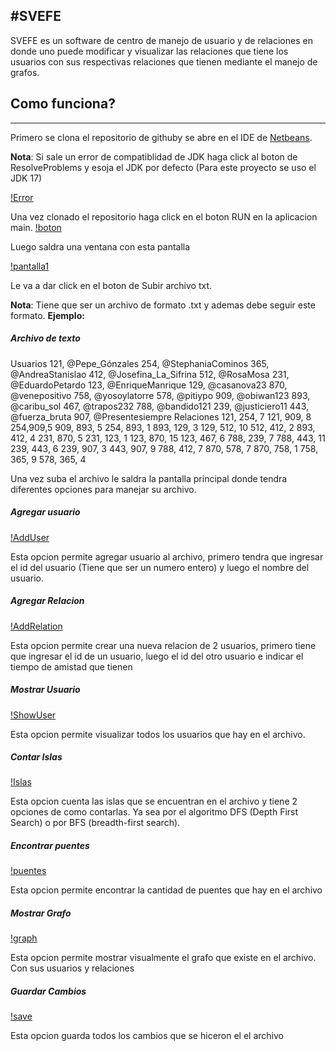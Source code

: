## #SVEFE

SVEFE es un software de centro de manejo de usuario y de relaciones en donde uno puede modificar y visualizar las relaciones que tiene los usuarios con sus respectivas relaciones que tienen mediante el manejo de grafos.

## Como funciona?

---

Primero se clona el repositorio de githuby se abre en el IDE de [Netbeans](https://netbeans.apache.org/ "Netbeans").

**Nota**: Si sale un error de compatiblidad de JDK haga click al boton de ResolveProblems y esoja el JDK por defecto (Para este proyecto se uso el JDK 17)

[!Error](./images/error.png)

Una vez clonado el repositorio haga click en el boton RUN en la aplicacion main.
[!boton](./images/boton.png)

Luego saldra una ventana con esta pantalla

[!pantalla1](./images/Untitled.png)

Le va a dar click en el boton de Subir archivo txt.

**Nota**: Tiene que ser un archivo de formato .txt y ademas debe seguir este formato.
**Ejemplo:**

##### Archivo de texto

Usuarios
121, @Pepe_Gónzales
254, @StephaniaCominos
365, @AndreaStanislao
412, @Josefina_La_Sifrina
512, @RosaMosa
231, @EduardoPetardo
123, @EnriqueManrique
129, @casanova23
870, @venepositivo
758, @yosoylatorre
578, @pitiypo
909, @obiwan123
893, @caribu_sol
467, @trapos232
788, @bandido121
239, @justiciero11
443, @fuerza_bruta
907, @Presentesiempre
Relaciones
121, 254, 7
121, 909, 8
254,909,5
909, 893, 5
254, 893, 1
893, 129, 3
129, 512, 10
512, 412, 2
893, 412, 4
231, 870, 5
231, 123, 1
123, 870, 15
123, 467, 6
788, 239, 7
788, 443, 11
239, 443, 6
239, 907, 3
443, 907, 9
788, 412, 7
870, 578, 7
870, 758, 1
758, 365, 9
578, 365, 4

Una vez suba el archivo le saldra la pantalla principal donde tendra diferentes opciones para manejar su archivo.

##### Agregar usuario

[!AddUser](./images/AgregarUsuario.png)

Esta opcion permite agregar usuario al archivo, primero tendra que ingresar el id del usuario (Tiene que ser un numero entero) y luego el nombre del usuario.

##### Agregar Relacion

[!AddRelation](./images/Relacion.png)

Esta opcion permite crear una nueva relacion de 2 usuarios, primero tiene que ingresar el id de un usuario, luego el id del otro usuario e indicar el tiempo de amistad que tienen

##### Mostrar Usuario

[!ShowUser](./images/Mostar.png)

Esta opcion permite visualizar todos los usuarios que hay en el archivo.

##### Contar Islas

[!Islas](./images/islas.png)

Esta opcion cuenta las islas que se encuentran en el archivo y tiene 2 opciones de como contarlas. Ya sea por el algoritmo DFS (Depth First Search) o por BFS (breadth-first search).

##### Encontrar puentes

[!puentes](./images/puentes.png)

Esta opcion permite encontrar la cantidad de puentes que hay en el archivo

##### Mostrar Grafo

[!graph](./images/grafico.png)

Esta opcion permite mostrar visualmente el grafo que existe en el archivo. Con sus usuarios y relaciones

##### Guardar Cambios

[!save](./images/save.png)

Esta opcion guarda todos los cambios que se hiceron el el archivo
